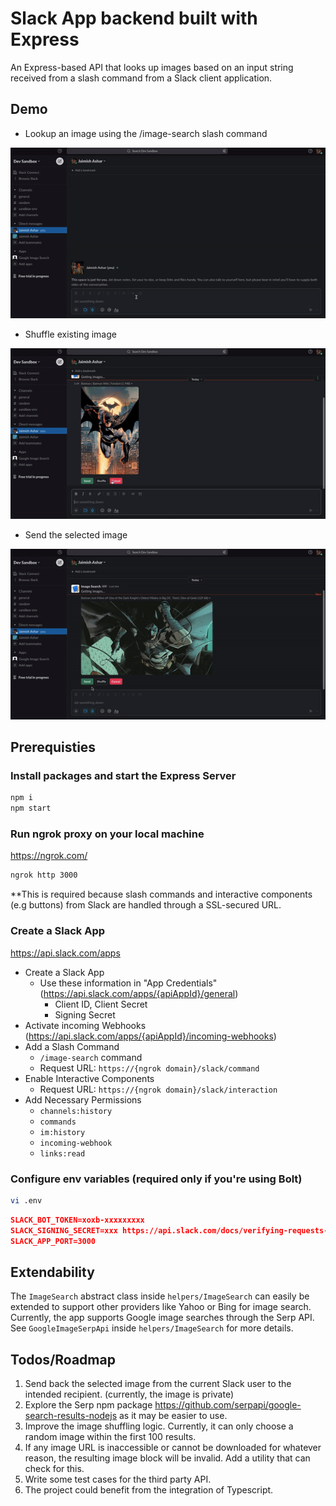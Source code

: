 # Slack App backend built with Express

An Express-based API that looks up images based on an input string received from a slash command from a Slack client application.

## Demo 

- Lookup an image using the /image-search slash command

![](slash-command.gif)


- Shuffle existing image

![](shuffle.gif)


- Send the selected image

![](send.gif)


## Prerequisties

### Install packages and start the Express Server

```bash
npm i
npm start
```

### Run ngrok proxy on your local machine

https://ngrok.com/

```bash
ngrok http 3000
```
**This is required because slash commands and interactive components (e.g buttons) from Slack are handled through a SSL-secured URL.


### Create a Slack App

https://api.slack.com/apps

- Create a Slack App
  - Use these information in "App Credentials" (https://api.slack.com/apps/{apiAppId}/general)
    - Client ID, Client Secret
    - Signing Secret
- Activate incoming Webhooks (https://api.slack.com/apps/{apiAppId}/incoming-webhooks)
- Add a Slash Command
  - `/image-search` command
  - Request URL: `https://{ngrok domain}/slack/command`
- Enable Interactive Components
  - Request URL: `https://{ngrok domain}/slack/interaction`
- Add Necessary Permissions
  - `channels:history`
  - `commands`
  - `im:history`
  - `incoming-webhook`
  - `links:read`

### Configure env variables (required only if you're using Bolt)

```bash
vi .env
```

```json
SLACK_BOT_TOKEN=xoxb-xxxxxxxxx
SLACK_SIGNING_SECRET=xxx https://api.slack.com/docs/verifying-requests-from-slack
SLACK_APP_PORT=3000
```

## Extendability

The ```ImageSearch``` abstract class inside ```helpers/ImageSearch``` can easily be extended to support other providers like Yahoo or Bing for image search. Currently, the app supports Google image searches through the Serp API. See ```GoogleImageSerpApi``` inside ```helpers/ImageSearch``` for more details.

## Todos/Roadmap

1. Send back the selected image from the current Slack user to the intended recipient. (currently, the image is private)
2. Explore the Serp npm package https://github.com/serpapi/google-search-results-nodejs as it may be easier to use. 
3. Improve the image shuffling logic. Currently, it can only choose a random image within the first 100 results. 
4. If any image URL is inaccessible or cannot be downloaded for whatever reason, the resulting image block will be invalid. Add a utility that can check for this. 
5. Write some test cases for the third party API.
6. The project could benefit from the integration of Typescript. 



